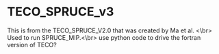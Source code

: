 # TECO_SPRUCE_v3
This is from the TECO_SPRUCE_V2.0 that was created by Ma et al. <\br>
Used to run SPRUCE_MIP.<\br>
use python code to drive the fortran version of TECO?